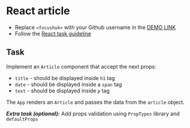 # React article
- Replace `<focushuk>` with your Github username in the [DEMO LINK](https://focushuk.github.io/react_article/)
- Follow the [React task guideline](https://github.com/mate-academy/react_task-guideline#react-tasks-guideline)

## Task
Implement an `Article` component that accept the next props:
- `title` - should be displayed inside `h1` tag
- `date` - should be displayed inside a `span` tag
- `text` - should be displayed inside `p` tag

The `App` renders an `Article` and passes the data from the `article` object.

***Extra task (optional):***
Add props validation using `PropTypes` library and `defaultProps`
